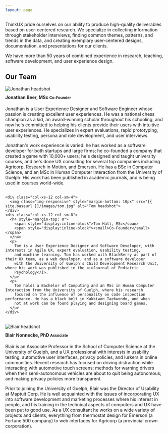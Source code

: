 ```yaml
---
layout: page
---
```

<div class="row">
  <div class="col-xs-12 col-md-9">
    <p>
      ThinkUX pride ourselves on our ability to produce high-quality deliverables based on user-centered research. We specialize in
      collecting information through stakeholder interviews, finding common themes, patterns, and trends in the data, and creating
      exemplary user-centered designs, documentation, and presentations for our clients.
    </p>
    <p>
      We have more than 50 years of combined experience in research, teaching, software development, and user experience design.
    </p>
  </div>
</div>

<div class="row">
  <div class="col-xs-12 col-md-9 m-b-20">
    <h2 class="m-b-20">Our Team</h2>
  </div>
</div>

<div class="row" style="margin-bottom: 30px">
  <div class="col-xs-12 col-md-9">
    <div class="col-xs-12 col-sm-4">
      <img class="img-responsive" style="margin-bottom: 10px" src="{{ site.baseurl }}/images/jonathan.jpg" alt="Jonathan headshot">
    </div>
    <div class="col-xs-12 col-sm-8">
        <!--http://stackoverflow.com/questions/18222409/specifying-a-preferred-line-break-point-in-html-text-in-a-responsive-design -->
        <h4 style="margin-top: 0">
          <span style="display:inline-block">Jonathan Beer, MSc</span>
          <span style="display:inline-block"><small>Co-Founder</small></span>
        </h4>
        <p>
          Jonathan is a User Experience Designer and Software Engineer whose passion is creating excellent user experiences.  He was a
          national chess champion as a kid, an award-winning scholar throughout his schooling, and now he's committed to helping his
          clients provide their users with intuitive user experiences.  He specializes in expert evaluations, rapid prototyping,
          usability testing, persona and role development, and user interviews.
        </p>
        <p>
          Jonathan's work experience is varied: he has worked as a software developer for both startups and large firms; he co-founded a
          company that created a game with 10,000+ users; he's designed and taught university courses, and he's done UX consulting for
          several top companies including Agricorp, Research in Motion, and Emerson. He has a BSc in Computer Science, and an MSc in
          Human Computer Interaction from the University of Guelph.  His work has been published in academic journals, and is being used
          in courses world-wide.
        </p>
    </div>
  </div>
</div>

<div class="row" style="margin-bottom: 30px">
  <div class="col-xs-12 col-md-9">

    <div class="col-xs-12 col-sm-4">
      <img class="img-responsive" style="margin-bottom: 10px" src="{{ site.baseurl }}/images/tom.jpg" alt="Tom headshot">
    </div>
    <div class="col-xs-12 col-sm-8">
      <h4 style="margin-top: 0">
        <span style="display:inline-block">Tom Hall, MSc</span>
        <span style="display:inline-block"><small>Co-Founder</small></span>
      </h4>
      <p>
        Tom is a User Experience Designer and Software Developer, with interests in Agile UX, expert evaluation, usability testing,
        and machine learning. Tom has worked with BlackBerry as part of their UX team, as a web developer, and as a software developer
        with the University of Guelph's Child Development Research Unit, where his work was published in the <i>Journal of Pediatric
        Psychology</i>.
      </p>
      <p>
        Tom holds a Bachelor of Computing and an MSc in Human Computer Interaction from the University of Guelph, where his research
        focused on the influence of personality on code inspection performance. He has a black belt in Kukkiwon Taekwondo, and when
        not at work can be found playing and designing board games.
      </p>
    </div>
   </div>
</div>

<div class="row" style="margin-bottom: 30px">
  <div class="col-xs-12 col-md-9">
    <div class="col-xs-12 col-sm-4">
      <img class="img-responsive" style="margin-bottom: 10px" src="{{ site.baseurl }}/images/blair.jpg" alt="Blair headshot">
    </div>
    <div class="col-xs-12 col-sm-8">
      <h4 style="margin-top: 0">
        <span style="display:inline-block">Blair Nonnecke, PhD</span>
        <span style="display:inline-block"><small>Associate</small></span>
      </h4>
      <p>
        Blair is an Associate Professor in the School of Computer Science at the University of Guelph, and a UX professional
        with interests in usability testing, automotive user interfaces, privacy policies, and lurkers in online communities. Recent
        research has focused on driving distraction while interacting with automotive touch screens; methods for warning drivers when
        their semi-autonomous vehicles are about to quit being autonomous; and making privacy policies more transparent.
      </p>
      <p>
        Prior to joining the University of Guelph, Blair was the Director of Usability at Maptuit Corp. He is well acquainted with the
        issues of incorporating UX into software development and marketing processes where his interest in people, and his training in
        the technical aspects of computers and UX have been put to good use. As a UX consultant he works on a wide variety of projects
        and clients, everything from thermostat design for Emerson (a Fortune 500 company) to web interfaces for Agricorp (a
        provincial crown corporation).
      </p>
    </div>
   </div>
</div>
